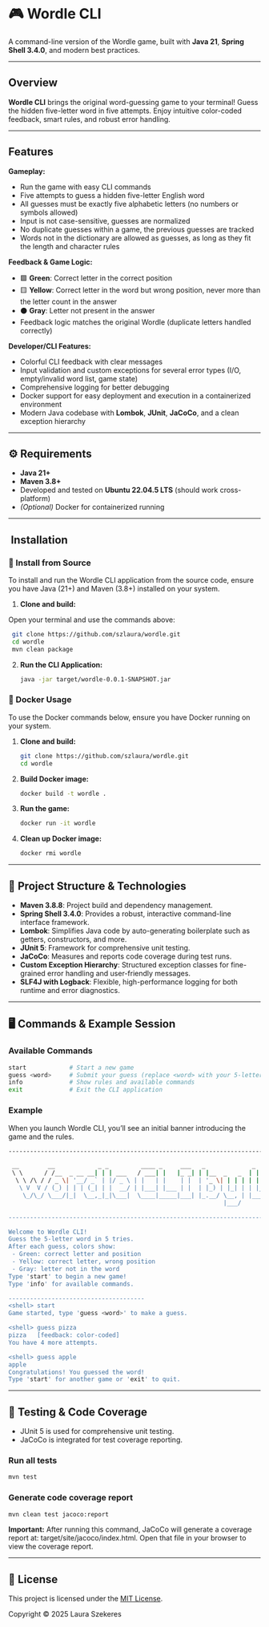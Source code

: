 # 🎮 Wordle CLI

A command-line version of the  Wordle game, built with **Java 21**, **Spring Shell 3.4.0**, and modern best practices.

---

##  Overview

**Wordle CLI** brings the original word-guessing game to your terminal! Guess the hidden five-letter word in five 
attempts. Enjoy intuitive color-coded feedback, smart rules, and robust error handling.

---

## Features

**Gameplay:**
- Run the game with easy CLI commands
- Five attempts to guess a hidden five-letter English word
- All guesses must be exactly five alphabetic letters (no numbers or symbols allowed)
- Input is not case-sensitive, guesses are normalized
- No duplicate guesses within a game, the previous guesses are tracked
- Words not in the dictionary are allowed as guesses, as long as they fit the length and character rules

**Feedback & Game Logic:**
- 🟩 **Green**: Correct letter in the correct position
- 🟨 **Yellow**: Correct letter in the word but wrong position, never more than the letter count in the answer
- ⚫ **Gray**: Letter not present in the answer
- Feedback logic matches the original Wordle (duplicate letters handled correctly)

**Developer/CLI Features:**
- Colorful CLI feedback with clear messages
- Input validation and custom exceptions for several error types (I/O, empty/invalid word list, game state)
- Comprehensive logging for better debugging
- Docker support for easy deployment and execution in a containerized environment
- Modern Java codebase with **Lombok**, **JUnit**, **JaCoCo**, and a clean exception hierarchy

---

## ⚙️ Requirements

- **Java 21+**
- **Maven 3.8+**
- Developed and tested on **Ubuntu 22.04.5 LTS** (should work cross-platform)
- *(Optional)* Docker for containerized running

---

## ️ Installation

### 🔨 Install from Source

To install and run the Wordle CLI application from the source code, ensure you have Java (21+) and Maven (3.8+)
installed on your system.

1. **Clone and build:**

Open your terminal and use the commands above:

   ```bash
    git clone https://github.com/szlaura/wordle.git
    cd wordle
    mvn clean package
   ```

2. **Run the CLI Application:**

    ```bash
    java -jar target/wordle-0.0.1-SNAPSHOT.jar
    ```


### 🐳 Docker Usage

To use the Docker commands below, ensure you have Docker running on your system.

1. **Clone and build:**

    ```bash
    git clone https://github.com/szlaura/wordle.git
    cd wordle
    ```

2. **Build Docker image:**

    ```bash
    docker build -t wordle .
    ```

3. **Run the game:**

    ```bash
    docker run -it wordle
    ```

4. **Clean up Docker image:**

    ```bash
    docker rmi wordle
    ```

---

## 📁 Project Structure & Technologies

- **Maven 3.8.8**: Project build and dependency management.
- **Spring Shell 3.4.0**: Provides a robust, interactive command-line interface framework.
- **Lombok**: Simplifies Java code by auto-generating boilerplate such as getters, constructors, and more.
- **JUnit 5**: Framework for comprehensive unit testing.
- **JaCoCo**: Measures and reports code coverage during test runs.
- **Custom Exception Hierarchy**: Structured exception classes for fine-grained error handling and user-friendly messages.
- **SLF4J with Logback**: Flexible, high-performance logging for both runtime and error diagnostics.

---

## 🖥️ Commands & Example Session

### Available Commands

```bash
start            # Start a new game
guess <word>     # Submit your guess (replace <word> with your 5-letter guess)
info             # Show rules and available commands
exit             # Exit the CLI application
```

### Example

When you launch Wordle CLI, you’ll see an initial banner introducing the game and the rules.

```bash
-----------------------------------------------------------------------------------------------

 __        __            _ _         ____ _     ___   _             _
 \ \      / /__  _ __ __| | | ___   / ___| |   |_ _| | |__  _   _  | |    __ _ _   _ _ __ __ _
  \ \ /\ / / _ \| '__/ _` | |/ _ \ | |   | |    | |  | '_ \| | | | | |   / _` | | | | '__/ _` |
   \ V  V / (_) | | | (_| | |  __/ | |___| |___ | |  | |_) | |_| | | |__| (_| | |_| | | | (_| |
    \_/\_/ \___/|_|  \__,_|_|\___|  \____|_____|___| |_.__/ \__, | |_____\__,_|\__,_|_|  \__,_|
                                                            |___/

-----------------------------------------------------------------------------------------------

Welcome to Wordle CLI!
Guess the 5-letter word in 5 tries.
After each guess, colors show:
 - Green: correct letter and position
 - Yellow: correct letter, wrong position
 - Gray: letter not in the word
Type 'start' to begin a new game!
Type 'info' for available commands.

--------------------------------------
<shell> start
Game started, type 'guess <word>' to make a guess.

<shell> guess pizza
pizza   [feedback: color-coded]
You have 4 more attempts.

<shell> guess apple
apple 
Congratulations! You guessed the word!
Type 'start' for another game or 'exit' to quit.
```

---

## 🧪  Testing & Code Coverage

- JUnit 5 is used for comprehensive unit testing.
- JaCoCo is integrated for test coverage reporting.

### Run all tests
```bash
mvn test
```

### Generate code coverage report
```bash
mvn clean test jacoco:report
```
**Important:**
After running this command, JaCoCo will generate a coverage report at:
target/site/jacoco/index.html. Open that file in your browser to view the coverage report.

---

## 📝 License

This project is licensed under the [MIT License](./LICENSE).

Copyright © 2025 Laura Szekeres

